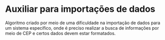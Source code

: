# Auxiliar para importações de dados
Algoritmo criado por meio de uma dificuldade na importação de dados para um sistema específico, onde é preciso realizar a busca de informações por meio de CEP e certos dados devem estar formatados.
